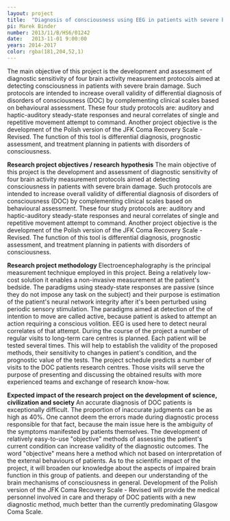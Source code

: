 ```yaml
---
layout: project
title:  "Diagnosis of consciousness using EEG in patients with severe brain damage."
pi: Marek Binder
number: 2013/11/B/HS6/01242
date:   2013-11-01 9:00:00
years: 2014-2017
color: rgba(181,204,52,1)
---
```


The main objective of this project is the development and assessment of diagnostic sensitivity of four brain activity measurement protocols aimed at detecting consciousness in patients with severe brain damage. Such protocols are intended to increase overall validity of differential diagnosis of disorders of consciousness (DOC) by complementing clinical scales based on behavioural assessment. These four study protocols are: auditory and haptic-auditory steady-state responses and neural correlates of single and repetitive movement attempt to command. Another project objective is the development of the Polish version of the JFK Coma Recovery Scale - Revised. The function of this tool is differential diagnosis, prognostic assessment, and treatment planning in patients with disorders of consciousness.


**Research project objectives / research hypothesis**
The main objective of this project is the development and assessment of diagnostic sensitivity of four brain activity measurement protocols aimed at detecting consciousness in patients with severe brain damage. Such protocols are intended to increase overall validity of differential diagnosis of disorders of consciousness (DOC) by complementing clinical scales based on behavioural assessment. These four study protocols are: auditory and haptic-auditory steady-state responses and neural correlates of single and repetitive movement attempt to command.
Another project objective is the development of the Polish version of the JFK Coma Recovery Scale - Revised. The function of this tool is differential diagnosis, prognostic assessment, and treatment planning in patients with disorders of consciousness.

**Research project methodology**
Electroencephalography is the principal measurement technique employed in this project. Being a relatively low-cost solution it enables a non-invasive measurement at the patient's bedside.
The paradigms using steady-state responses are passive (since they do not impose any task on the subject) and their purpose is estimation of the patient's neural network integrity after it's been perturbed using periodic sensory stimulation. The paradigms aimed at detection of the of intention to move are called active, because patient is asked to attempt an action requiring a conscious volition. EEG is used here to detect neural correlates of that attempt.
During the course of the project a number of regular visits to long-term care centres is planned.  Each patient will be tested several times. This will help to establish the validity of the proposed methods, their sensitivity to changes in patient's condition, and the prognostic value of the tests.
The project schedule predicts a number of visits to the DOC patients research centres. Those visits will serve the purpose of presenting and discussing the obtained results with more experienced teams and exchange of research know-how.

**Expected impact of the research project on the development of science, civilization and society**
An accurate diagnosis of DOC patients is exceptionally difficult. The proportion of inaccurate judgments can be as high as 40%. One cannot deem the errors made during diagnostic process responsible for that fact, because the main issue here is the ambiguity of the symptoms manifested by patients themselves. The development of relatively easy-to-use "objective" methods of assessing the patient's current condition can increase validity of the diagnostic outcomes. The word "objective" means here a method which not based on interpretation of the external behaviours of patients.
As to the scientific impact of the project, it will broaden our knowledge about the aspects of impaired brain function in this group of patients. and deepen our understanding of the brain mechanisms of consciousness in general.
Development of the Polish version of the JFK Coma Recovery Scale - Revised will provide the medical personnel involved in care and therapy of DOC patients with a new diagnostic method, much better than the currently predominating Glasgow Coma Scale.
